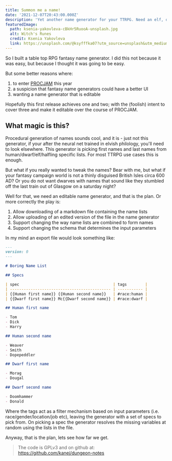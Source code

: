 ```yaml
---
title: Summon me a name!
date: '2021-12-07T20:43:00.000Z'
description: 'Yet another name generator for your TTRPG. Need an elf, dwarf, human or halfling name - it is just an infernal invocation away ...'
featuredImage:
  path: ksenia-yakovleva-cBkHr5RuooA-unsplash.jpg
  alt: Witch's Runes
  credit: Ksenia Yakovleva
  link: https://unsplash.com/@ksyfffka07?utm_source=unsplash&utm_medium=referral&utm_content=creditCopyText
---
```


So I built a table top RPG fantasy name generator. I did this not because it was easy, but because I thought it was going to be easy.

But some better reasons where:

1. to enter [PROCJAM](https://www.procjam.com/) this year
2. a suspicion that fantasy name generators could have a better UI
3. wanting a name generator that is editable

Hopefully this first release achieves one and two; with the (foolish) intent to cover three and make it editable over the course of PROCJAM.

## What magic is this?

Procedural generation of names sounds cool, and it is - just not this generator, if your after the neural net trained in elvish philology, you'll need to look elsewhere. This generator is picking first names and last names from human/dwarf/elf/halfling specific lists. For most TTRPG use cases this is enough.

But what if you really wanted to tweak the names? Bear with me, but what if your fantasy campaign world is not a thinly disguised British Isles circa 600 AD? Or you do not want dwarves with names that sound like they stumbled off the last train out of Glasgow on a saturday night?

Well for that, we need an editable name generator, and that is the plan. Or more correctly the play is:

1. Allow downloading of a markdown file containing the name lists
2. Allow uploading of an edited version of the file in the name generator
3. Support changing the way name lists are combined to form names
4. Support changing the schema that determines the input parameters

In my mind an export file would look something like:

```markdown
---
version: 0
---

# Boring Name List

## Specs

| spec                                         | tags        |
| -------------------------------------------- | ----------- |
| {{Human first name}} {{Human second name}}   | #race:human |
| {{Dwarf first name}} Mc{{Dwarf second name}} | #race:dwarf |

## Human first name

- Tom
- Dick
- Harry

## Human second name

- Weaver
- Smith
- Dopepeddler

## Dwarf first name

- Morag
- Dougal

## Dwarf second name

- Doomhammer
- Donald
```

Where the tags act as a filter mechanism based on input parameters (i.e. race/gender/location/job etc), leaving the generator with a set of specs to pick from. On picking a spec the generator resolves the missing variables at random using the lists in the file.

Anyway, that is the plan, lets see how far we get.

> The code is GPLv3 and on github at: https://github.com/kanej/dungeon-notes
